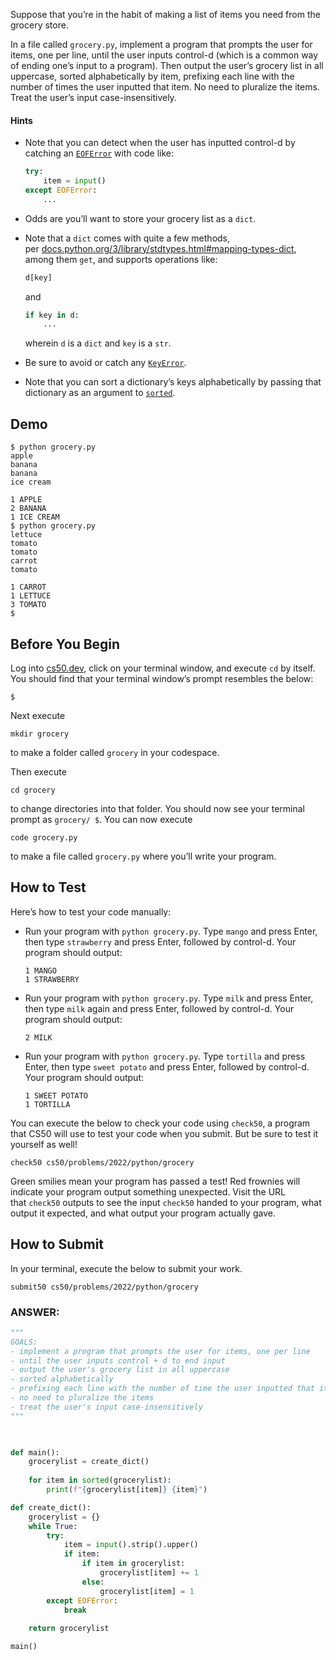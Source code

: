 Suppose that you’re in the habit of making a list of items you need from the grocery store.

In a file called `grocery.py`, implement a program that prompts the user for items, one per line, until the user inputs control-d (which is a common way of ending one’s input to a program). Then output the user’s grocery list in all uppercase, sorted alphabetically by item, prefixing each line with the number of times the user inputted that item. No need to pluralize the items. Treat the user’s input case-insensitively.

#### Hints
- Note that you can detect when the user has inputted control-d by catching an [`EOFError`](https://docs.python.org/3/library/exceptions.html#EOFError) with code like:
    
    ```python
    try:
        item = input()
    except EOFError:
        ...
    ```
    
- Odds are you’ll want to store your grocery list as a `dict`.
- Note that a `dict` comes with quite a few methods, per [docs.python.org/3/library/stdtypes.html#mapping-types-dict](https://docs.python.org/3/library/stdtypes.html#mapping-types-dict), among them `get`, and supports operations like:
    
    ```python
    d[key]
    ```
    
    and
    
    ```python
    if key in d:
        ...
    ```
    
    wherein `d` is a `dict` and `key` is a `str`.
    
- Be sure to avoid or catch any [`KeyError`](https://docs.python.org/3/library/exceptions.html#KeyError).
- Note that you can sort a dictionary’s keys alphabetically by passing that dictionary as an argument to [`sorted`](https://docs.python.org/3/library/functions.html#sorted).

## Demo
```
$ python grocery.py
apple
banana
banana
ice cream

1 APPLE
2 BANANA
1 ICE CREAM
$ python grocery.py
lettuce
tomato
tomato
carrot
tomato

1 CARROT
1 LETTUCE
3 TOMATO
$

```

## Before You Begin

Log into [cs50.dev](https://cs50.dev/), click on your terminal window, and execute `cd` by itself. You should find that your terminal window’s prompt resembles the below:

```
$
```

Next execute

```
mkdir grocery
```

to make a folder called `grocery` in your codespace.

Then execute

```
cd grocery
```

to change directories into that folder. You should now see your terminal prompt as `grocery/ $`. You can now execute

```
code grocery.py
```

to make a file called `grocery.py` where you’ll write your program.

## How to Test

Here’s how to test your code manually:

- Run your program with `python grocery.py`. Type `mango` and press Enter, then type `strawberry` and press Enter, followed by control-d. Your program should output:
    
    ```
    1 MANGO
    1 STRAWBERRY
    ```
    
- Run your program with `python grocery.py`. Type `milk` and press Enter, then type `milk` again and press Enter, followed by control-d. Your program should output:
    
    ```
    2 MILK
    ```
    
- Run your program with `python grocery.py`. Type `tortilla` and press Enter, then type `sweet potato` and press Enter, followed by control-d. Your program should output:
    
    ```
    1 SWEET POTATO
    1 TORTILLA
    ```
    

You can execute the below to check your code using `check50`, a program that CS50 will use to test your code when you submit. But be sure to test it yourself as well!

```
check50 cs50/problems/2022/python/grocery
```

Green smilies mean your program has passed a test! Red frownies will indicate your program output something unexpected. Visit the URL that `check50` outputs to see the input `check50` handed to your program, what output it expected, and what output your program actually gave.

## How to Submit

In your terminal, execute the below to submit your work.

```
submit50 cs50/problems/2022/python/grocery
```


### ANSWER:

```python
"""
GOALS:
- implement a program that prompts the user for items, one per line
- until the user inputs control + d to end input
- output the user's grocery list in all uppercase
- sorted alphabetically
- prefixing each line with the number of time the user inputted that item
- no need to pluralize the items
- treat the user's input case-insensitively
"""

  

def main():
	grocerylist = create_dict()
	  
	for item in sorted(grocerylist):
		print(f"{grocerylist[item]} {item}")

def create_dict():
	grocerylist = {}
	while True:
		try:
			item = input().strip().upper()
			if item:
				if item in grocerylist:
					grocerylist[item] += 1
				else:
					grocerylist[item] = 1
		except EOFError:
			break
	
	return grocerylist

main()
```
